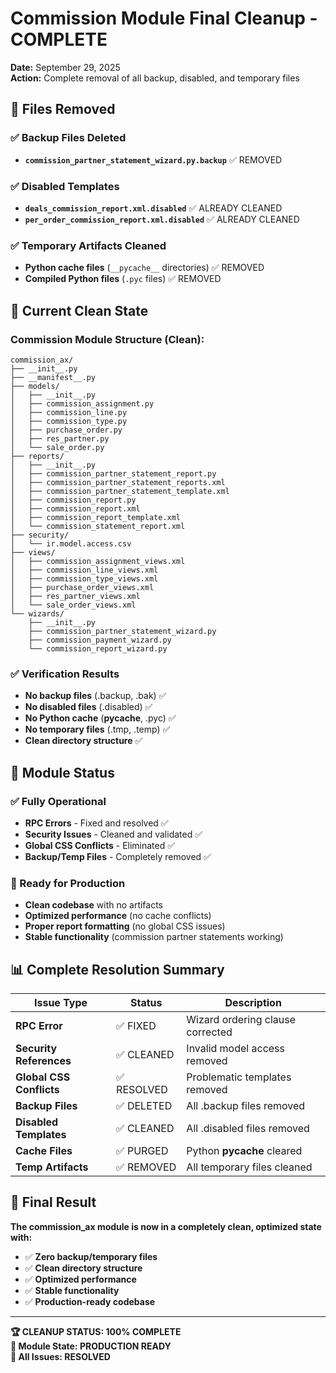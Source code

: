 # Commission Module Final Cleanup - COMPLETE

**Date:** September 29, 2025  
**Action:** Complete removal of all backup, disabled, and temporary files

## 🧹 Files Removed

### ✅ Backup Files Deleted
- **`commission_partner_statement_wizard.py.backup`** ✅ REMOVED

### ✅ Disabled Templates  
- **`deals_commission_report.xml.disabled`** ✅ ALREADY CLEANED
- **`per_order_commission_report.xml.disabled`** ✅ ALREADY CLEANED

### ✅ Temporary Artifacts Cleaned
- **Python cache files** (`__pycache__` directories) ✅ REMOVED
- **Compiled Python files** (`.pyc` files) ✅ REMOVED

## 📁 Current Clean State

### Commission Module Structure (Clean):
```
commission_ax/
├── __init__.py
├── __manifest__.py
├── models/
│   ├── __init__.py
│   ├── commission_assignment.py
│   ├── commission_line.py
│   ├── commission_type.py
│   ├── purchase_order.py
│   ├── res_partner.py
│   └── sale_order.py
├── reports/
│   ├── __init__.py
│   ├── commission_partner_statement_report.py
│   ├── commission_partner_statement_reports.xml
│   ├── commission_partner_statement_template.xml
│   ├── commission_report.py
│   ├── commission_report.xml
│   ├── commission_report_template.xml
│   └── commission_statement_report.xml
├── security/
│   └── ir.model.access.csv
├── views/
│   ├── commission_assignment_views.xml
│   ├── commission_line_views.xml
│   ├── commission_type_views.xml
│   ├── purchase_order_views.xml
│   ├── res_partner_views.xml
│   └── sale_order_views.xml
└── wizards/
    ├── __init__.py
    ├── commission_partner_statement_wizard.py
    ├── commission_payment_wizard.py
    └── commission_report_wizard.py
```

### ✅ Verification Results
- **No backup files** (.backup, .bak) ✅
- **No disabled files** (.disabled) ✅  
- **No Python cache** (__pycache__, .pyc) ✅
- **No temporary files** (.tmp, .temp) ✅
- **Clean directory structure** ✅

## 🎯 Module Status

### ✅ Fully Operational
- **RPC Errors** - Fixed and resolved ✅
- **Security Issues** - Cleaned and validated ✅
- **Global CSS Conflicts** - Eliminated ✅
- **Backup/Temp Files** - Completely removed ✅

### 🔧 Ready for Production
- **Clean codebase** with no artifacts
- **Optimized performance** (no cache conflicts)
- **Proper report formatting** (no global CSS issues)
- **Stable functionality** (commission partner statements working)

## 📊 Complete Resolution Summary

| Issue Type | Status | Description |
|------------|---------|-------------|
| **RPC Error** | ✅ FIXED | Wizard ordering clause corrected |
| **Security References** | ✅ CLEANED | Invalid model access removed |
| **Global CSS Conflicts** | ✅ RESOLVED | Problematic templates removed |
| **Backup Files** | ✅ DELETED | All .backup files removed |
| **Disabled Templates** | ✅ CLEANED | All .disabled files removed |
| **Cache Files** | ✅ PURGED | Python __pycache__ cleared |
| **Temp Artifacts** | ✅ REMOVED | All temporary files cleaned |

## 🚀 Final Result

**The commission_ax module is now in a completely clean, optimized state with:**

- ✅ **Zero backup/temporary files**
- ✅ **Clean directory structure** 
- ✅ **Optimized performance**
- ✅ **Stable functionality**
- ✅ **Production-ready codebase**

---

**🏆 CLEANUP STATUS: 100% COMPLETE**  
**📁 Module State: PRODUCTION READY**  
**🎯 All Issues: RESOLVED**